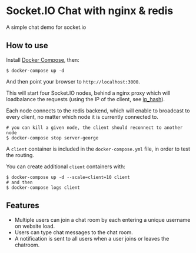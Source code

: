 # Socket.IO Chat with nginx & redis

A simple chat demo for socket.io

## How to use

Install [Docker Compose](https://docs.docker.com/compose/install/), then:

```
$ docker-compose up -d
```

And then point your browser to `http://localhost:3000`.

This will start four Socket.IO nodes, behind a nginx proxy which will loadbalance the requests (using the IP of the client, see [ip_hash](http://nginx.org/en/docs/http/ngx_http_upstream_module.html#ip_hash)).

Each node connects to the redis backend, which will enable to broadcast to every client, no matter which node it is currently connected to.

```
# you can kill a given node, the client should reconnect to another node
$ docker-compose stop server-george
```

A `client` container is included in the `docker-compose.yml` file, in order to test the routing.

You can create additional `client` containers with:

```
$ docker-compose up -d --scale=client=10 client
# and then
$ docker-compose logs client
```

## Features

- Multiple users can join a chat room by each entering a unique username
  on website load.
- Users can type chat messages to the chat room.
- A notification is sent to all users when a user joins or leaves
  the chatroom.
